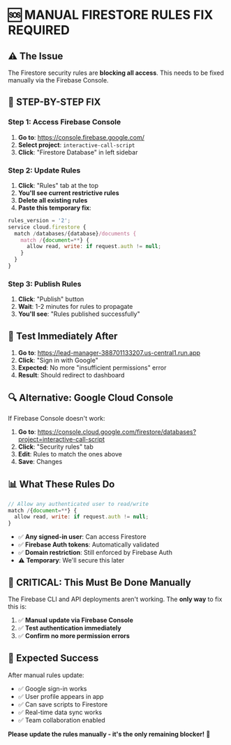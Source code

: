 # 🆘 MANUAL FIRESTORE RULES FIX REQUIRED

## ⚠️ The Issue
The Firestore security rules are **blocking all access**. This needs to be fixed manually via the Firebase Console.

## 🔧 STEP-BY-STEP FIX

### Step 1: Access Firebase Console
1. **Go to**: https://console.firebase.google.com/
2. **Select project**: `interactive-call-script`
3. **Click**: "Firestore Database" in left sidebar

### Step 2: Update Rules
1. **Click**: "Rules" tab at the top
2. **You'll see current restrictive rules**
3. **Delete all existing rules**
4. **Paste this temporary fix**:

```javascript
rules_version = '2';
service cloud.firestore {
  match /databases/{database}/documents {
    match /{document=**} {
      allow read, write: if request.auth != null;
    }
  }
}
```

### Step 3: Publish Rules
1. **Click**: "Publish" button
2. **Wait**: 1-2 minutes for rules to propagate
3. **You'll see**: "Rules published successfully"

## 🧪 Test Immediately After

1. **Go to**: https://lead-manager-388701133207.us-central1.run.app
2. **Click**: "Sign in with Google"
3. **Expected**: No more "insufficient permissions" error
4. **Result**: Should redirect to dashboard

## 🔍 Alternative: Google Cloud Console

If Firebase Console doesn't work:

1. **Go to**: https://console.cloud.google.com/firestore/databases?project=interactive-call-script
2. **Click**: "Security rules" tab
3. **Edit**: Rules to match the ones above
4. **Save**: Changes

## 📊 What These Rules Do

```javascript
// Allow any authenticated user to read/write
match /{document=**} {
  allow read, write: if request.auth != null;
}
```

- ✅ **Any signed-in user**: Can access Firestore
- ✅ **Firebase Auth tokens**: Automatically validated
- ✅ **Domain restriction**: Still enforced by Firebase Auth
- ⚠️ **Temporary**: We'll secure this later

## 🚨 CRITICAL: This Must Be Done Manually

The Firebase CLI and API deployments aren't working. The **only way** to fix this is:

1. ✅ **Manual update via Firebase Console**
2. ✅ **Test authentication immediately**
3. ✅ **Confirm no more permission errors**

## 🎯 Expected Success

After manual rules update:
- ✅ Google sign-in works
- ✅ User profile appears in app
- ✅ Can save scripts to Firestore  
- ✅ Real-time data sync works
- ✅ Team collaboration enabled

**Please update the rules manually - it's the only remaining blocker!** 🚀